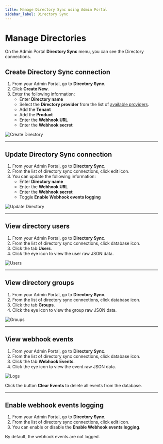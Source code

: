 ```yaml
---
title: Manage Directory Sync using Admin Portal
sidebar_label: Directory Sync
---
```


# Manage Directories

On the Admin Portal **Directory Sync** menu, you can see the Directory connections.

## Create Directory Sync connection

1. From your Admin Portal, go to **Directory Sync**.
2. Click **Create New**.
3. Enter the following information:
   - Enter **Directory name**
   - Select the **Directory provider** from the list of [available providers](../directory-sync/providers/).
   - Add the **Tenant**
   - Add the **Product**
   - Enter the **Webhook URL**
   - Enter the **Webhook secret**

![Create Directory](/img/dsync/admin/create-directory.png)

---

## Update Directory Sync connection

1. From your Admin Portal, go to **Directory Sync**.
2. From the list of directory sync connections, click edit icon.
3. You can update the following information:
   - Enter **Directory name**
   - Enter the **Webhook URL**
   - Enter the **Webhook secret**
   - Toggle **Enable Webhook events logging**

![Update Directory](/img/dsync/admin/update-directory.png)

---

## View directory users

1. From your Admin Portal, go to **Directory Sync**.
2. From the list of directory sync connections, click database icon.
3. Click the tab **Users**.
4. Click the eye icon to view the user raw JSON data.

![Users](/img/dsync/admin/users.png)

---

## View directory groups

1. From your Admin Portal, go to **Directory Sync**.
2. From the list of directory sync connections, click database icon.
3. Click the tab **Groups**.
4. Click the eye icon to view the group raw JSON data.

![Groups](/img/dsync/admin/groups.png)

---

## View webhook events

1. From your Admin Portal, go to **Directory Sync**.
2. From the list of directory sync connections, click database icon.
3. Click the tab **Webhook Events**.
4. Click the eye icon to view the event raw JSON data.

![Logs](/img/dsync/admin/logs.png)

Click the button **Clear Events** to delete all events from the database.

---

## Enable webhook events logging

1. From your Admin Portal, go to **Directory Sync**.
2. From the list of directory sync connections, click edit icon.
3. You can enable or disable the **Enable Webhook events logging**.

By default, the webhook events are not logged.
